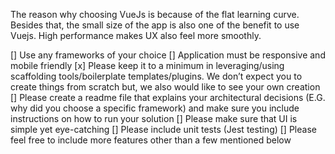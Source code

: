 The reason why choosing VueJs is because of the flat learning curve. Besides that, the small size of the app is also one of the benefit to use Vuejs. High performance makes UX also feel more smoothly.

[] Use any frameworks of your choice
[] Application must be responsive and mobile friendly
[x] Please keep it to a minimum in leveraging/using scaffolding tools/boilerplate
templates/plugins. We don’t expect you to create things from scratch but, we also
would like to see your own creation
[] Please create a readme file that explains your architectural decisions (E.G. why did
you choose a specific framework) and make sure you include instructions on how to run your solution
[] Please make sure that UI is simple yet eye-catching
[] Please include unit tests (Jest testing)
[] Please feel free to include more features other than a few mentioned below
